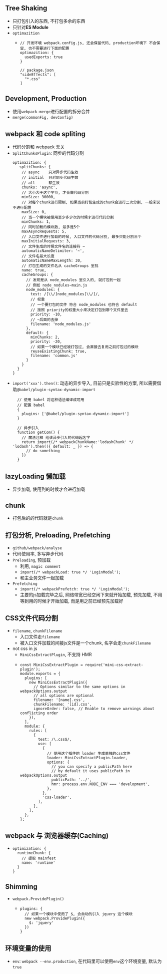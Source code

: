 ## Tree Shaking
+ 只打包引入的东西, 不打包多余的东西
+ 只针对**ES Module**
+ `optimazition`
  + ```
    // 开发环境 webpack.config.js, 还会保留代码, production环境下 不会保留, 也不需要进行下面的配置
    optimazition: {
      usedExports: true
    }

    // package.json
    "sideEffects": [
      "*.css"
    ]
    ```

## Development, Production
+ 使用`webpack-merge`进行配置的拆分合并
+ `merge(commonFig, devConfig)`


## webpack 和 code spliting
+ 代码分割和 webpack 无关
+ `SplitChunksPlugin`: 同步的代码分割
  ```
  optimazition: {
     splitChunks: {
      // async    只对异步代码生效
      // initial  只对同步代码生效
      // all      都生效
      chunks: 'async',
      // 大小大于这个字节, 才会做代码分割
      minSize: 30000,
      // 对每个chunk进行限制, 如果当前打包生成的chunk会进行二次分割, 一般来说不进行配置
      maxSize: 0,
      // 当一个模块被使用至少多少次的时候才进行代码分割
      minChunks: 1,
      // 同时加载的模块数, 最多是5个
      maxAsyncRequests: 5,
      // 入口文件进行加载的时候, 入口文件的代码分割, 最多只能分割三个
      maxInitialRequests: 3,
      // 文件生成的时候文件名的连接符 ~
      automaticNameDelimiter: '~',
      // 文件名最大长度
      automaticNameMaxLength: 30,
      // 打包生成的文件名从 cacheGroups 里找
      name: true,
      cacheGroups: {
        // 发现是从 node_modules 里引入的, 就打包到一起
        // 例如 node_nodules~main.js
        node_modules: {
          test: /[\\/]node_modules[\\/]/,
          // 权重
          // 一个要打包的文件 符合 node_modules 也符合 default
          // 按照 priority的权重大小来决定打包到哪个文件里去
          priority: -10,
          // ~后面的去掉
          filename: 'node_modules.js'
        },
        default: {
          minChunks: 2,
          priority: -20,
          // 如果一个模块已经被打包过, 会直接去复用之前打包过的模块
          reuseExistingChunk: true,
          filename: 'common.js'
        }
      }
    }
  }
  ```
+ `import('xxx').then()`: 动态的异步导入, 目前只是实验性的方案, 所以需要借助`@babel/plugin-syntax-dynamic-import`
  ```
    // 使用 babel 将这种语法编译成可用
    // 配置 babel
    {
      plugins: ['@babel/plugin-syntax-dynamic-import']
    }

    // 异步引入
    function getCom() {
      // 魔法注释 给该异步引入的代码起名字
      return import(/* webpackChunkName:'lodashChunk' */ 'lodash').then(({ default: _ }) => {
        // do something
      })
    }
  ```

## lazyLoading 懒加载
+ 异步加载, 使用到的时候才会进行加载 

## chunk
+ 打包后的的代码就是`chunk`

## 打包分析, Preloading, Prefetching
+ `github/webpack/analyse`
+ 代码使用率, 多写异步代码
+ `Preloading`, 预加载
  + 利用, `magic comment`
  + `import(/* webpackLoad: true */ 'LoginModal');`
  + 和主业务文件一起加载
+ `Prefetching`
  + `import(/* webpackPrefetch: true */ 'LoginModal');`
  + 主要的js加载完毕之后, 网络带宽已经空闲下来就开始加载, 预先加载, 不用等到用的时候才开始加载, 而是用之前已经预先加载好

## CSS文件代码分割
+ `filename`, `chunkFilename`
  + 入口文件走`filename`
  + 被入口文件加载的间接js文件是一个chunk, 名字会走`chunkFilename`
+ not css in js
  + `MiniCssExtractPlugin`, 不支持 HMR
  + ```
    const MiniCssExtractPlugin = require('mini-css-extract-plugin');
    module.exports = {
      plugins: [
        new MiniCssExtractPlugin({
          // Options similar to the same options in webpackOptions.output
          // all options are optional
          filename: '[name].css',
          chunkFilename: '[id].css',
          ignoreOrder: false, // Enable to remove warnings about conflicting order
        }),
      ],
      module: {
        rules: [
          {
            test: /\.css$/,
            use: [
              {
                // 使用这个插件的 loader 生成单独的css文件
                loader: MiniCssExtractPlugin.loader,
                options: {
                  // you can specify a publicPath here
                  // by default it uses publicPath in webpackOptions.output
                  publicPath: '../',
                  hmr: process.env.NODE_ENV === 'development',
                },
              },
              'css-loader',
            ],
          },
        ],
      },
    };
    ```

## webpack 与 浏览器缓存(Caching)
+ ```
  optimization: {
    runtimeChunk: {
      // 提取 mainfest 
      name: 'runtime'
    }
  }
  ```
## Shimming
+ `webpack.ProvidePlugin()`
  + ```
    plugins: {
      // 如果一个模块中使用了 $, 会自动的引入 jquery 这个模块
      new webpack.ProvidePlugin({
        $: 'jquery'
      })
    }
    ```

## 环境变量的使用
+ `env`: `webpack --env.production`, 在代码里可以使用`env`这个环境变量, 默认为`true`


